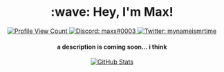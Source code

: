 <h1 align="center">:wave: Hey, I'm Max!</h1>

<p align="center">
  <a href="https://github.com/mynameismax">
    <img src="https://api.ghprofile.me/view?username=mynameismax&style=flat-square&label=Profile%20Views&logo=github" alt="Profile View Count"/>
  </a>
  <a href="https://discord.com/users/234464614996246529">
    <img src="https://img.shields.io/badge/Discord-MrTime%236969-%237289da?logo=discord&style=flat-square" alt="Discord: maxx#0003"/>
  </a>
  <a href="https://twitter.com/mynameismrtime">
    <img src="https://img.shields.io/badge/Twitter-mynameismrtime-%231DA1F2?logo=twitter&style=flat-square" alt="Twitter: mynameismrtime"/>
  </a>
</p>

<h4 align="center">a description is coming soon... i think</h4>

<p align="center">
  <a href="https://github.com/mynameismax">
    <img src="https://github-readme-stats.vercel.app/api?username=mynameismax&count_private=true&show_icons=true&hide=stars&theme=react&hide_border=true&custom_title=Max%27s%20GitHub%20Stats" alt="GitHub Stats"/>
  </a>
</p>
